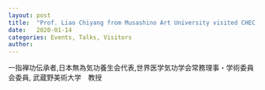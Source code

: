 ```yaml
---
layout: post
title:  "Prof. Liao Chiyang from Musashino Art University visited CHEC, Kochi University of Technology"
date:   2020-01-14
categories: Events, Talks, Visitors
author: 
---
```


一指禅功伝承者,日本無為気功養生会代表,世界医学気功学会常務理事・学術委員会委員, 武蔵野美術大学　教授
